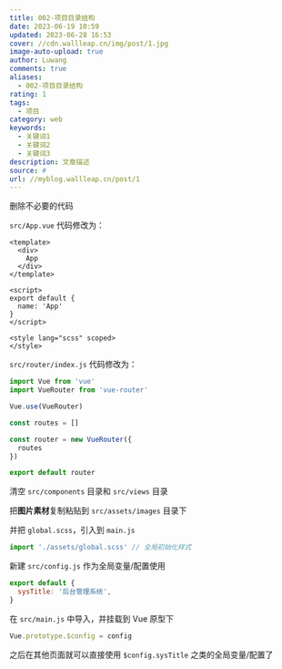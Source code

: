 ```yaml
---
title: 002-项目目录结构
date: 2023-06-19 10:59
updated: 2023-06-28 16:53
cover: //cdn.wallleap.cn/img/post/1.jpg
image-auto-upload: true
author: Luwang
comments: true
aliases:
  - 002-项目目录结构
rating: 1
tags:
  - 项目
category: web
keywords:
  - 关键词1
  - 关键词2
  - 关键词3
description: 文章描述
source: #
url: //myblog.wallleap.cn/post/1
---
```


删除不必要的代码

`src/App.vue` 代码修改为：

```vue
<template>
  <div>
    App
  </div>
</template>

<script>
export default {
  name: 'App'
}
</script>

<style lang="scss" scoped>
</style>
```

`src/router/index.js` 代码修改为：

```js
import Vue from 'vue'
import VueRouter from 'vue-router'

Vue.use(VueRouter)

const routes = []

const router = new VueRouter({
  routes
})

export default router
```

清空 `src/components` 目录和 `src/views` 目录

把**图片素材**复制粘贴到 `src/assets/images` 目录下

并把 `global.scss`，引入到 `main.js`

```js
import './assets/global.scss' // 全局初始化样式
```

新建 `src/config.js` 作为全局变量/配置使用

```js
export default {
  sysTitle: '后台管理系统',
}
```

在 `src/main.js` 中导入，并挂载到 Vue 原型下

```js
Vue.prototype.$config = config
```

之后在其他页面就可以直接使用 `$config.sysTitle` 之类的全局变量/配置了
